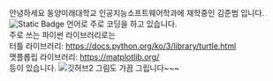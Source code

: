 안녕하세요 동양미래대학교 인공지능소프트웨어학과에 재학중인 김준범 입니다.<br>
<img alt="Static Badge" src="https://img.shields.io/badge/build-java-brightgreen?style=flat&logo=app&logoColor=violet&label=python&labelColor=abcdef&color=fedcba&cacheSeconds=3600">
언어로 주로 코딩을 하고 있습니다.<br>
주로 쓰는 파이썬 라이브러리로는 <br>
터틀 라이브러리: https://docs.python.org/ko/3/library/turtle.html <br>
맷플롭립 라이브러리: https://matplotlib.org/  <br>
등이 있습니다.
![깃허브2](https://github.com/rlawnsqja2/rlawnsqja2/assets/127375397/8951e709-77b4-47ef-ac37-450d00183b77)
그림도 가끔 그립니다~~~
